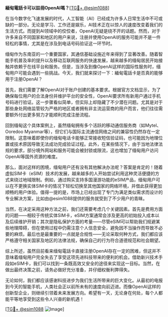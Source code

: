 **緬甸電話卡可以註冊OpenAI嗎？**[[TG💪+ @esim1088](https://t.me/s/esim1088)]

在当今数字化飞速发展的时代，人工智能（AI）已经成为许多人日常生活中不可或缺的一部分。无论是学习、工作还是娱乐，AI技术正在以惊人的速度改变着我们的生活方式。而提到AI领域中的佼佼者，OpenAI无疑是绕不开的话题。然而，对于许多来自不同国家和地区的用户来说，注册并使用OpenAI的服务可能并不是一件轻松的事情，尤其是在涉及到电话号码验证这一环节时。

缅甸作为东南亚的一个重要国家，其通信基础设施近年来得到了显著改善。随着智能手机普及率的提升以及移动互联网服务的快速发展，越来越多的缅甸居民开始接触并依赖于在线平台和服务。但是，当涉及到像OpenAI这样的国际性服务时，缅甸用户可能会遇到一些挑战。今天，我们就来探讨一下：緬甸電話卡是否真的能够用于注册OpenAI？

首先，我们需要了解OpenAI对于账户创建的基本要求。根据官方文档显示，为了确保每位用户的合法身份并维护平台的安全性，OpenAI要求所有新用户通过手机号码进行验证。这一步骤看似简单，但实际上却隐藏了不少潜在问题。尤其是对于那些身处网络监管较为严格的地区或者拥有非主流运营商的用户而言，他们往往需要额外付出更多努力才能顺利完成注册流程。

回到缅甸这个具体案例上，虽然缅甸拥有多个活跃的移动通信服务商（如Mytel、Ooredoo Myanmar等），但它们与国际主流通信网络之间的兼容性仍然存在一定限制。这意味着即使你的缅甸电话卡能够正常接收短信验证码，也可能因为地理位置或技术原因导致无法成功完成验证过程。此外，在某些情况下，由于当地法律法规的要求，部分境外网站和服务可能会被封锁或限流，这也增加了缅甸用户访问OpenAI等国外资源的难度。

那么，面对这样的困境，缅甸用户还有没有其他解决办法呢？答案是肯定的！随着虚拟SIM卡（eSIM）技术的发展，越来越多的人开始尝试利用这种灵活便捷的方式来绕过地域限制。例如，通过购买支持多国漫游功能的eSIM产品，缅甸用户可以在不更换实体SIM卡的情况下轻松切换至其他国家的网络环境，并借此获得更加顺畅的用户体验。值得一提的是，市场上已经出现了专门为满足类似需求而设计的专业解决方案，比如由@esim1088提供的服务就受到了不少用户的青睐。

当然，在决定采用这种方法之前，我们还需要考虑几个关键因素。首先是费用方面的问题——相较于传统实体SIM卡，eSIM方案通常会涉及更高的初始投入成本以及后续维护开销；其次是隐私保护方面的考量——尽管eSIM可以帮助我们规避某些地理障碍，但在使用过程中仍需注意个人信息安全，避免因不当操作而导致不必要的麻烦。最后也是最重要的一点就是合规性——无论采取何种方式，我们都应该严格遵守相关国家及地区的法律法规，确保自己的行为符合道德规范和社会期望。

综上所述，虽然目前看来缅甸電話卡直接注册OpenAI存在一定的困难，但这并不意味着缅甸用户完全失去了享受这项先进科技带来的便利的机会。借助新兴技术手段如eSIM卡，我们可以找到一条既高效又安全的途径来实现这一目标。当然，在做出最终决策之前，请务必做好充分准备，并仔细权衡利弊得失。

无论如何，我们都应该感谢科技进步为我们生活所带来的巨大变化。从最初的电报到今天的智能手机，人类社会正以前所未有的速度向前迈进。而像OpenAI这样的创新型企业，则继续引领着未来发展方向。希望有一天，无论身在何处，每个人都能平等地享受到这些令人兴奋的新机遇！

[[TG💪+ @esim1088](https://t.me/s/esim1088) ![Image](https://i.postimg.cc/4NQfJmqS/Snipaste-2025-05-13-00-14-12.png)]